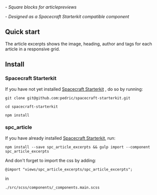 *- Square blocks for articlepreviews*

*- Designed as a Spacecraft Starterkit compatible component*

## Quick start
The article excerpts shows the image, heading, author and tags for each article in a responsive grid. 

## Install

### Spacecraft Starterkit
If you have not yet installed [Spacecraft Starterkit](https://github.com/pedric/spacecraft-starterkit) , do so by running:

`git clone git@github.com:pedric/spacecraft-starterkit.git`

`cd spacecraft-starterkit`

`npm install`

### spc_article
If you have already installed [Spacecraft Starterkit](https://github.com/pedric/spacecraft-starterkit), run:

`npm install --save spc_article_excerpts && gulp import --component spc_article_excerpts`

And don't forget to import the css by adding:

`@import "views/spc_article_excerpts/spc_article_excerpts";`

in

`./src/scss/components/_components.main.scss`

